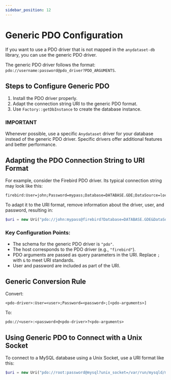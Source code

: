 ```yaml
---
sidebar_position: 12
---
```


# Generic PDO Configuration

If you want to use a PDO driver that is not mapped in the `anydataset-db` library, you can use the generic PDO driver.

The generic PDO driver follows the format:  
`pdo://username:password@pdo_driver?PDO_ARGUMENTS`.

## Steps to Configure Generic PDO

1. Install the PDO driver properly.
2. Adapt the connection string URI to the generic PDO format.
3. Use `Factory::getDbInstance` to create the database instance.

### **IMPORTANT**

Whenever possible, use a specific `Anydataset` driver for your database instead of the generic PDO driver. Specific
drivers offer additional features and better performance.

## Adapting the PDO Connection String to URI Format

For example, consider the Firebird PDO driver. Its typical connection string may look like this:

```text
firebird:User=john;Password=mypass;Database=DATABASE.GDE;DataSource=localhost;Port=3050
```

To adapt it to the URI format, remove information about the driver, user, and password, resulting in:

```php
$uri = new Uri("pdo://john:mypass@firebird?Database=DATABASE.GDE&DataSource=localhost&Port=3050");
```

### Key Configuration Points:

- The schema for the generic PDO driver is `"pdo"`.
- The host corresponds to the PDO driver (e.g., `"firebird"`).
- PDO arguments are passed as query parameters in the URI. Replace `;` with `&` to meet URI standards.
- User and password are included as part of the URI.

## Generic Conversion Rule

Convert:
```text
<pdo-driver>:User=<user>;Password=<password>;[<pdo-arguments>]
```

To:
```text
pdo://<user>:<password>@<pdo-driver>?<pdo-arguments>
```

## Using Generic PDO to Connect with a Unix Socket

To connect to a MySQL database using a Unix Socket, use a URI format like this:

```php
$uri = new Uri("pdo://root:password@mysql?unix_socket=/var/run/mysqld/mysqld.sock&dname=mydatabase");
```

